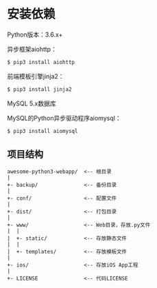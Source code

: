 # 安装依赖

Python版本：3.6.x+

异步框架aiohttp：

```bash
$ pip3 install aiohttp
```

前端模板引擎jinja2：

```bash
$ pip3 install jinja2
```

MySQL 5.x数据库

MySQL的Python异步驱动程序aiomysql：

```python
$ pip3 install aiomysql
```

## 项目结构

```
awesome-python3-webapp/  <-- 根目录
|
+- backup/               <-- 备份目录
|
+- conf/                 <-- 配置文件
|
+- dist/                 <-- 打包目录
|
+- www/                  <-- Web目录，存放.py文件
|  |
|  +- static/            <-- 存放静态文件
|  |
|  +- templates/         <-- 存放模板文件
|
+- ios/                  <-- 存放iOS App工程
|
+- LICENSE               <-- 代码LICENSE
```

